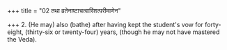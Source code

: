 +++
title = "02 तथा व्रतेनाष्टाचत्वारिंशत्परीमाणेन"

+++
2. (He may) also (bathe) after having kept the student's vow for forty-eight, (thirty-six or twenty-four) years, (though he may not have mastered the Veda).

